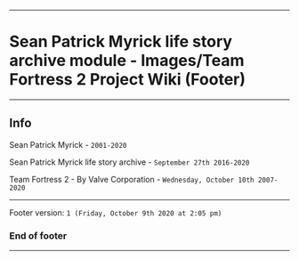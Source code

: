 
***

# Sean Patrick Myrick life story archive module - Images/Team Fortress 2 Project Wiki (Footer)

***

## Info

Sean Patrick Myrick - `2001-2020`

Sean Patrick Myrick life story archive - `September 27th 2016-2020`

Team Fortress 2 - By Valve Corporation - `Wednesday, October 10th 2007-2020`

***

Footer version: `1 (Friday, October 9th 2020 at 2:05 pm)`

### End of footer

***
